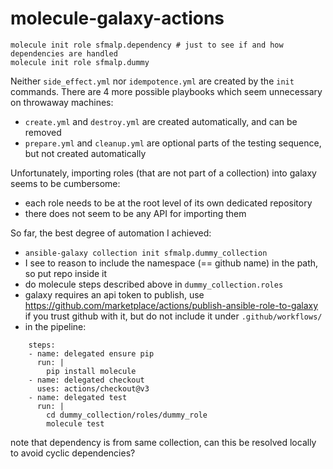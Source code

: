 # molecule-galaxy-actions

```
molecule init role sfmalp.dependency # just to see if and how dependencies are handled
molecule init role sfmalp.dummy
```

Neither `side_effect.yml` nor `idempotence.yml` are created by the `init` commands.
There are 4 more possible playbooks which seem unnecessary on throwaway machines:

* `create.yml` and `destroy.yml` are created automatically, and can be removed
* `prepare.yml` and `cleanup.yml` are optional parts of the testing sequence, but not created automatically

Unfortunately, importing roles (that are not part of a collection) into galaxy seems to be cumbersome:

* each role needs to be at the root level of its own dedicated repository
* there does not seem to be any API for importing them

So far, the best degree of automation I achieved:

* `ansible-galaxy collection init sfmalp.dummy_collection`
* I see to reason to include the namespace (== github name) in the path, so put repo inside it
* do molecule steps described above in `dummy_collection.roles`
* galaxy requires an api token to publish, use https://github.com/marketplace/actions/publish-ansible-role-to-galaxy if you trust github with it, but do not include it under `.github/workflows/`
* in the pipeline:
```
    steps:
    - name: delegated ensure pip
      run: |
        pip install molecule
    - name: delegated checkout
      uses: actions/checkout@v3
    - name: delegated test
      run: |
        cd dummy_collection/roles/dummy_role
        molecule test
```

note that dependency is from same collection, can this be resolved locally to avoid cyclic dependencies?